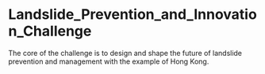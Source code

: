 # Landslide_Prevention_and_Innovation_Challenge
The core of the challenge is to design and shape the future of landslide prevention and management with the example of Hong Kong.
